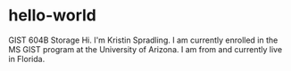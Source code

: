 # hello-world
GIST 604B Storage
Hi. I'm Kristin Spradling.  I am currently enrolled in the MS GIST program at the University of Arizona.  I am from and currently live in Florida.
